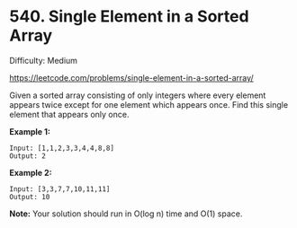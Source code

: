 # 540. Single Element in a Sorted Array

Difficulty: Medium

https://leetcode.com/problems/single-element-in-a-sorted-array/

Given a sorted array consisting of only integers where every element appears twice except for one element which appears once. Find this single element that appears only once.

**Example 1:**
```
Input: [1,1,2,3,3,4,4,8,8]
Output: 2
```
**Example 2:**
```
Input: [3,3,7,7,10,11,11]
Output: 10
```
**Note:** Your solution should run in O(log n) time and O(1) space.
